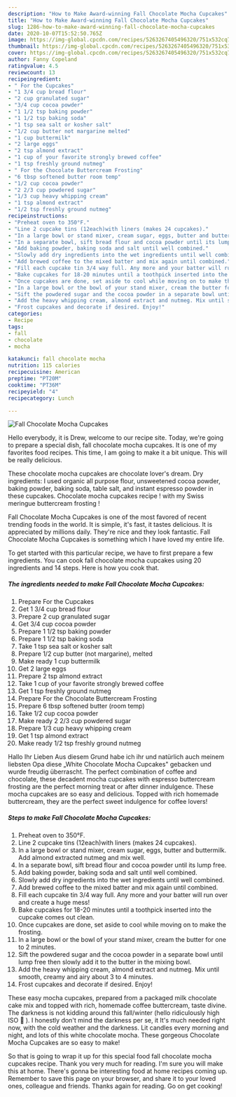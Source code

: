 ```yaml
---
description: "How to Make Award-winning Fall Chocolate Mocha Cupcakes"
title: "How to Make Award-winning Fall Chocolate Mocha Cupcakes"
slug: 1286-how-to-make-award-winning-fall-chocolate-mocha-cupcakes
date: 2020-10-07T15:52:50.765Z
image: https://img-global.cpcdn.com/recipes/5263267405496320/751x532cq70/fall-chocolate-mocha-cupcakes-recipe-main-photo.jpg
thumbnail: https://img-global.cpcdn.com/recipes/5263267405496320/751x532cq70/fall-chocolate-mocha-cupcakes-recipe-main-photo.jpg
cover: https://img-global.cpcdn.com/recipes/5263267405496320/751x532cq70/fall-chocolate-mocha-cupcakes-recipe-main-photo.jpg
author: Fanny Copeland
ratingvalue: 4.5
reviewcount: 13
recipeingredient:
- " For the Cupcakes"
- "1 3/4 cup bread flour"
- "2 cup granulated sugar"
- "3/4 cup cocoa powder"
- "1 1/2 tsp baking powder"
- "1 1/2 tsp baking soda"
- "1 tsp sea salt or kosher salt"
- "1/2 cup butter not margarine melted"
- "1 cup buttermilk"
- "2 large eggs"
- "2 tsp almond extract"
- "1 cup of your favorite strongly brewed coffee"
- "1 tsp freshly ground nutmeg"
- " For the Chocolate Buttercream Frosting"
- "6 tbsp softened butter room temp"
- "1/2 cup cocoa powder"
- "2 2/3 cup powdered sugar"
- "1/3 cup heavy whipping cream"
- "1 tsp almond extract"
- "1/2 tsp freshly ground nutmeg"
recipeinstructions:
- "Preheat oven to 350°F."
- "Line 2 cupcake tins (12each)with liners (makes 24 cupcakes)."
- "In a large bowl or stand mixer, cream sugar, eggs, butter and buttermilk.  Add almond extracted nutmeg and mix well."
- "In a separate bowl, sift bread flour and cocoa powder until its lump free."
- "Add baking powder, baking soda and salt until well combined."
- "Slowly add dry ingredients into the wet ingredients until well combined."
- "Add brewed coffee to the mixed batter and mix again until combined."
- "Fill each cupcake tin 3/4 way full. Any more and your batter will run over and create a huge mess!"
- "Bake cupcakes for 18-20 minutes until a toothpick inserted into the cupcake comes out clean."
- "Once cupcakes are done, set aside to cool while moving on to make the frosting."
- "In a large bowl or the bowl of your stand mixer, cream the butter for one to 2 minutes."
- "Sift the powdered sugar and the cocoa powder in a separate bowl until lump free then slowly add it to the butter in the mixing bowl."
- "Add the heavy whipping cream, almond extract and nutmeg. Mix until smooth, creamy and airy about 3 to 4 minutes."
- "Frost cupcakes and decorate if desired. Enjoy!"
categories:
- Recipe
tags:
- fall
- chocolate
- mocha

katakunci: fall chocolate mocha 
nutrition: 115 calories
recipecuisine: American
preptime: "PT20M"
cooktime: "PT36M"
recipeyield: "4"
recipecategory: Lunch

---
```



![Fall Chocolate Mocha Cupcakes](https://img-global.cpcdn.com/recipes/5263267405496320/751x532cq70/fall-chocolate-mocha-cupcakes-recipe-main-photo.jpg)

Hello everybody, it is Drew, welcome to our recipe site. Today, we're going to prepare a special dish, fall chocolate mocha cupcakes. It is one of my favorites food recipes. This time, I am going to make it a bit unique. This will be really delicious.

These chocolate mocha cupcakes are chocolate lover&#39;s dream. Dry ingredients: I used organic all purpose flour, unsweetened cocoa powder, baking powder, baking soda, table salt, and instant espresso powder in these cupcakes. Chocolate mocha cupcakes recipe ! with my Swiss meringue buttercream frosting !

Fall Chocolate Mocha Cupcakes is one of the most favored of recent trending foods in the world. It is simple, it's fast, it tastes delicious. It is appreciated by millions daily. They're nice and they look fantastic. Fall Chocolate Mocha Cupcakes is something which I have loved my entire life.


To get started with this particular recipe, we have to first prepare a few ingredients. You can cook fall chocolate mocha cupcakes using 20 ingredients and 14 steps. Here is how you cook that.

<!--inarticleads1-->

##### The ingredients needed to make Fall Chocolate Mocha Cupcakes:

1. Prepare  For the Cupcakes
1. Get 1 3/4 cup bread flour
1. Prepare 2 cup granulated sugar
1. Get 3/4 cup cocoa powder
1. Prepare 1 1/2 tsp baking powder
1. Prepare 1 1/2 tsp baking soda
1. Take 1 tsp sea salt or kosher salt
1. Prepare 1/2 cup butter (not margarine), melted
1. Make ready 1 cup buttermilk
1. Get 2 large eggs
1. Prepare 2 tsp almond extract
1. Take 1 cup of your favorite strongly brewed coffee
1. Get 1 tsp freshly ground nutmeg
1. Prepare  For the Chocolate Buttercream Frosting
1. Prepare 6 tbsp softened butter (room temp)
1. Take 1/2 cup cocoa powder
1. Make ready 2 2/3 cup powdered sugar
1. Prepare 1/3 cup heavy whipping cream
1. Get 1 tsp almond extract
1. Make ready 1/2 tsp freshly ground nutmeg


Hallo Ihr Lieben Aus diesem Grund habe ich ihr und natürlich auch meinem liebsten Opa diese „White Chocolate Mocha Cupcakes&#34; gebacken und wurde freudig überrascht. The perfect combination of coffee and chocolate, these decadent mocha cupcakes with espresso buttercream frosting are the perfect morning treat or after dinner indulgence. These mocha cupcakes are so easy and delicious. Topped with rich homemade buttercream, they are the perfect sweet indulgence for coffee lovers! 

<!--inarticleads2-->

##### Steps to make Fall Chocolate Mocha Cupcakes:

1. Preheat oven to 350°F.
1. Line 2 cupcake tins (12each)with liners (makes 24 cupcakes).
1. In a large bowl or stand mixer, cream sugar, eggs, butter and buttermilk.  Add almond extracted nutmeg and mix well.
1. In a separate bowl, sift bread flour and cocoa powder until its lump free.
1. Add baking powder, baking soda and salt until well combined.
1. Slowly add dry ingredients into the wet ingredients until well combined.
1. Add brewed coffee to the mixed batter and mix again until combined.
1. Fill each cupcake tin 3/4 way full. Any more and your batter will run over and create a huge mess!
1. Bake cupcakes for 18-20 minutes until a toothpick inserted into the cupcake comes out clean.
1. Once cupcakes are done, set aside to cool while moving on to make the frosting.
1. In a large bowl or the bowl of your stand mixer, cream the butter for one to 2 minutes.
1. Sift the powdered sugar and the cocoa powder in a separate bowl until lump free then slowly add it to the butter in the mixing bowl.
1. Add the heavy whipping cream, almond extract and nutmeg. Mix until smooth, creamy and airy about 3 to 4 minutes.
1. Frost cupcakes and decorate if desired. Enjoy!


These easy mocha cupcakes, prepared from a packaged milk chocolate cake mix and topped with rich, homemade coffee buttercream, taste divine. The darkness is not kidding around this fall/winter (hello ridiculously high ISO 🙁 ). I honestly don&#39;t mind the darkness per se, it It&#39;s much needed right now, with the cold weather and the darkness. Lit candles every morning and night, and lots of this white chocolate mocha. These gorgeous Chocolate Mocha Cupcakes are so easy to make! 

So that is going to wrap it up for this special food fall chocolate mocha cupcakes recipe. Thank you very much for reading. I'm sure you will make this at home. There's gonna be interesting food at home recipes coming up. Remember to save this page on your browser, and share it to your loved ones, colleague and friends. Thanks again for reading. Go on get cooking!
